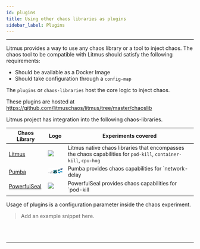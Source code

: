 ```yaml
---
id: plugins 
title: Using other chaos libraries as plugins
sidebar_label: Plugins 
---
```

------

Litmus provides a way to use any chaos library or a tool to inject chaos. The chaos tool to be compatible with Litmus should satisfy the following requirements:

- Should be available as a Docker Image
- Should take configuration through a `config-map`

The `plugins` or `chaos-libraries` host the core logic to inject chaos. 

These plugins are hosted at https://github.com/litmuschaos/litmus/tree/master/chaoslib

Litmus project has integration into the following chaos-libraries.

| Chaos Library                                                | Logo                                                         | Experiments covered                                          |
| ------------------------------------------------------------ | ------------------------------------------------------------ | ------------------------------------------------------------ |
| <a href="https://github.com/litmuschaos/litmus" target="_blank">Litmus</a> | <img src="https://camo.githubusercontent.com/953211f24c1c246f7017703f67b9779e4589bf76/68747470733a2f2f6c616e6473636170652e636e63662e696f2f6c6f676f732f6c69746d75732e737667" width="50"> | Litmus native chaos libraries that encompasses the chaos capabilities for `pod-kill`, `container-kill`, `cpu-hog` |
| <a href="https://github.com/alexei-led/pumba" target="_blank">Pumba</a> | <img src="https://github.com/alexei-led/pumba/raw/master/docs/img/pumba_logo.png" width="50"> | Pumba provides chaos capabilities for `network-delay         |
| <a href="https://github.com/bloomberg/powerfulseal" target="_blank">PowerfulSeal</a> | <img src="https://github.com/bloomberg/powerfulseal/raw/master/media/powerful-seal.png" width="50"> | PowerfulSeal provides chaos capabilities for `pod-kill       |
|                                                              |                                                              |                                                              |



Usage of plugins is a configuration parameter inside the chaos experiment. 

> Add an example snippet here.

<br>

<br>

<hr>

<br>

<br>

<!-- Global site tag (gtag.js) - Google Analytics -->

<script async src="https://www.googletagmanager.com/gtag/js?id=UA-92076314-12"></script>
<script>
  window.dataLayer = window.dataLayer || [];
  function gtag(){dataLayer.push(arguments);}
  gtag('js', new Date());

  gtag('config', 'UA-92076314-12');
</script>
